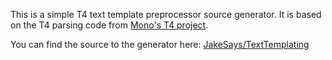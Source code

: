 This is a simple T4 text template preprocessor source generator. It is based on the T4 parsing code from [Mono's T4 project](https://github.com/mono/t4).

You can find the source to the generator here: [JakeSays/TextTemplating](https://github.com/JakeSays/TextTemplating)

